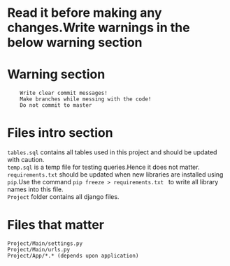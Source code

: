 # Read it before making any changes.Write warnings in the below warning section


# Warning section  
        Write clear commit messages!  
        Make branches while messing with the code!
        Do not commit to master  

# Files intro section  
`tables.sql` contains all tables used in this project and should be updated with caution.  
`temp.sql` is a temp file for testing queries.Hence it does not matter.  
`requirements.txt` should be updated when new libraries are installed using `pip`.Use the command `pip freeze > requirements.txt ` to write all library names into this file.  
`Project` folder contains all django files.  

# Files that matter  
`Project/Main/settings.py`  
`Project/Main/urls.py`  
`Project/App/*.* (depends upon application)`



